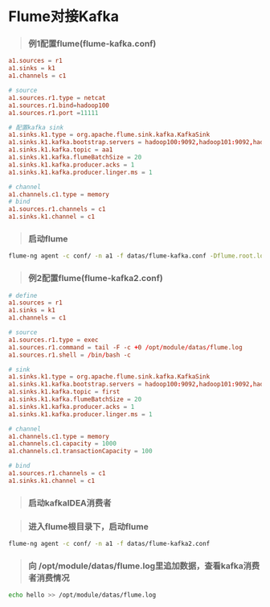 # Flume对接Kafka
> ### 例1配置flume(flume-kafka.conf)
```conf
a1.sources = r1
a1.sinks = k1
a1.channels = c1

# source
a1.sources.r1.type = netcat
a1.sources.r1.bind=hadoop100
a1.sources.r1.port =11111

# 配置kafka sink
a1.sinks.k1.type = org.apache.flume.sink.kafka.KafkaSink
a1.sinks.k1.kafka.bootstrap.servers = hadoop100:9092,hadoop101:9092,hadoop102:9092
a1.sinks.k1.kafka.topic = aa1
a1.sinks.k1.kafka.flumeBatchSize = 20
a1.sinks.k1.kafka.producer.acks = 1
a1.sinks.k1.kafka.producer.linger.ms = 1

# channel
a1.channels.c1.type = memory
# bind
a1.sources.r1.channels = c1
a1.sinks.k1.channel = c1
```
> ### 启动flume
```bash
flume-ng agent -c conf/ -n a1 -f datas/flume-kafka.conf -Dflume.root.logger=INFO,console
```
> ### 例2配置flume(flume-kafka2.conf)
```conf
# define
a1.sources = r1
a1.sinks = k1
a1.channels = c1

# source
a1.sources.r1.type = exec
a1.sources.r1.command = tail -F -c +0 /opt/module/datas/flume.log
a1.sources.r1.shell = /bin/bash -c

# sink
a1.sinks.k1.type = org.apache.flume.sink.kafka.KafkaSink
a1.sinks.k1.kafka.bootstrap.servers = hadoop100:9092,hadoop101:9092,hadoop102:9092
a1.sinks.k1.kafka.topic = first
a1.sinks.k1.kafka.flumeBatchSize = 20
a1.sinks.k1.kafka.producer.acks = 1
a1.sinks.k1.kafka.producer.linger.ms = 1

# channel
a1.channels.c1.type = memory
a1.channels.c1.capacity = 1000
a1.channels.c1.transactionCapacity = 100

# bind
a1.sources.r1.channels = c1
a1.sinks.k1.channel = c1
```
>### 启动kafkaIDEA消费者

>### 进入flume根目录下，启动flume
```bash
flume-ng agent -c conf/ -n a1 -f datas/flume-kafka2.conf
``` 
>### 向 /opt/module/datas/flume.log里追加数据，查看kafka消费者消费情况
```bash
echo hello >> /opt/module/datas/flume.log
```

